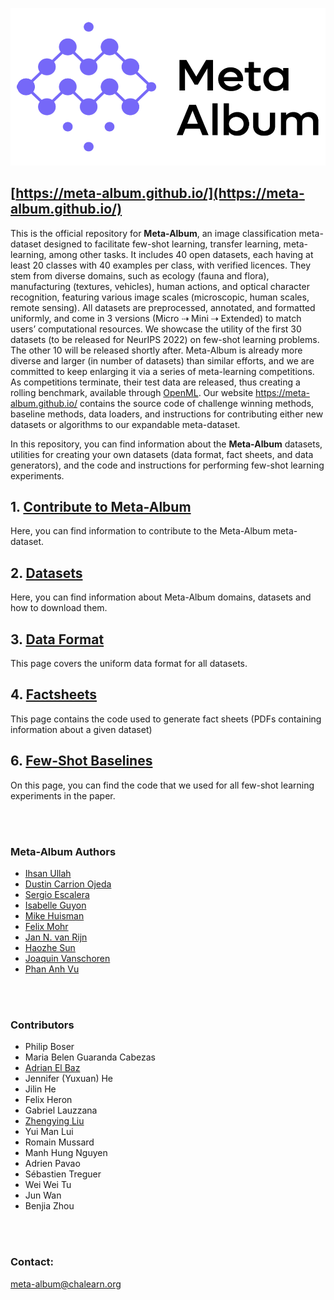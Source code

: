 ![Meta-Album cover image](Github-cover.png)

## [https://meta-album.github.io/](https://meta-album.github.io/)

This is the official repository for **Meta-Album**, an image classification meta-dataset designed to facilitate few-shot learning, transfer learning, meta-learning, among other tasks. It includes 40 open datasets, each having at least 20 classes with 40 examples per class, with verified licences. They stem from diverse domains, such as ecology (fauna and flora), manufacturing (textures, vehicles), human actions, and optical character recognition, featuring various image scales (microscopic, human scales, remote sensing). All datasets are preprocessed, annotated, and formatted uniformly, and come in 3 versions (Micro ⇢ Mini ⇢ Extended) to match users’ computational resources. We showcase the utility of the first 30 datasets (to be released for NeurIPS 2022) on few-shot learning problems. The other 10 will be released shortly after. Meta-Album is already more diverse and larger (in number of datasets) than similar efforts, and we are committed to keep enlarging it via a series of meta-learning competitions. As competitions terminate, their test data are released, thus creating a rolling benchmark, available through [OpenML](https://openml.org/). Our website https://meta-album.github.io/ contains the source code of challenge winning methods, baseline methods, data loaders, and instructions for contributing either new datasets or algorithms to our expandable meta-dataset.


In this repository, you can find information about the **Meta-Album** datasets, utilities for creating your own datasets (data format, fact sheets, and data generators), and the code and instructions for performing few-shot learning experiments.  





## 1.   [Contribute to Meta-Album](Contribute/)

Here, you can find information to contribute to the Meta-Album meta-dataset.

## 2.   [Datasets](Datasets/)

Here, you can find information about Meta-Album domains, datasets and how to download them.

## 3.   [Data Format](DataFormat/)
This page covers the uniform data format for all datasets.

## 4.   [Factsheets](Factsheets/)
This page contains the code used to generate fact sheets (PDFs containing information about a given dataset)

## 6.   [Few-Shot Baselines](FewShotBaselines/)
On this page, you can find the code that we used for all few-shot learning experiments in the paper. 


<br><br>
### Meta-Album Authors

- [Ihsan Ullah](https://ihsaan-ullah.github.io/)
- [Dustin Carrion Ojeda](https://github.com/DustinCarrion)
- [Sergio Escalera](https://sergioescalera.com/)
- [Isabelle Guyon](https://guyon.chalearn.org/)
- [Mike Huisman](https://www.universiteitleiden.nl/en/staffmembers/mike-huisman)
- [Felix Mohr](https://github.com/fmohr)
- [Jan N. van Rijn](https://www.universiteitleiden.nl/en/staffmembers/jan-van-rijn)
- [Haozhe Sun](https://github.com/SunHaozhe)
- [Joaquin Vanschoren](https://www.tue.nl/en/research/researchers/joaquin-vanschoren/)
- [Phan Anh Vu](https://github.com/phanav)


<br><br>
### Contributors
- Philip Boser
- Maria Belen Guaranda Cabezas
- [Adrian El Baz](https://fr.linkedin.com/in/adrian-el-baz)
- Jennifer (Yuxuan) He
- Jilin He
- Felix Heron
- Gabriel Lauzzana
- [Zhengying Liu](https://github.com/zhengying-liu)
- Yui Man Lui
- Romain Mussard
- Manh Hung Nguyen
- Adrien Pavao
- Sébastien Treguer
- Wei Wei Tu
- Jun Wan
- Benjia Zhou




<br><br>
### Contact: 
meta-album@chalearn.org
